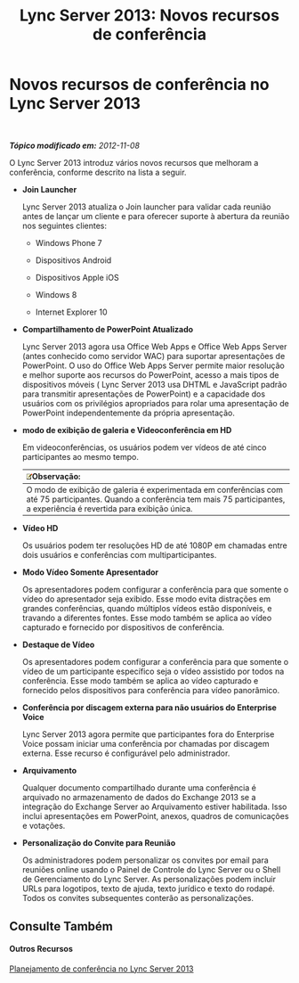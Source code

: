 ﻿---
title: 'Lync Server 2013: Novos recursos de conferência'
TOCTitle: Novos recursos de conferência
ms:assetid: feeb81e8-1424-408c-a440-886aa0fb133c
ms:mtpsurl: https://technet.microsoft.com/pt-br/library/Gg413085(v=OCS.15)
ms:contentKeyID: 49308719
ms.date: 05/19/2016
mtps_version: v=OCS.15
ms.translationtype: HT
---

# Novos recursos de conferência no Lync Server 2013

 

_**Tópico modificado em:** 2012-11-08_

O Lync Server 2013 introduz vários novos recursos que melhoram a conferência, conforme descrito na lista a seguir.

  - **Join Launcher**
    
    Lync Server 2013 atualiza o Join launcher para validar cada reunião antes de lançar um cliente e para oferecer suporte à abertura da reunião nos seguintes clientes:
    
      - Windows Phone 7
    
      - Dispositivos Android
    
      - Dispositivos Apple iOS
    
      - Windows 8
    
      - Internet Explorer 10

  - **Compartilhamento de PowerPoint Atualizado**
    
    Lync Server 2013 agora usa Office Web Apps e Office Web Apps Server (antes conhecido como servidor WAC) para suportar apresentações de PowerPoint. O uso do Office Web Apps Server permite maior resolução e melhor suporte aos recursos do PowerPoint, acesso a mais tipos de dispositivos móveis ( Lync Server 2013 usa DHTML e JavaScript padrão para transmitir apresentações de PowerPoint) e a capacidade dos usuários com os privilégios apropriados para rolar uma apresentação de PowerPoint independentemente da própria apresentação.

  - **modo de exibição de galeria e Videoconferência em HD**
    
    Em videoconferências, os usuários podem ver vídeos de até cinco participantes ao mesmo tempo.
    
    <table>
    <thead>
    <tr class="header">
    <th><img src="images/Gg425756.note(OCS.15).gif" title="note" alt="note" />Observação:</th>
    </tr>
    </thead>
    <tbody>
    <tr class="odd">
    <td>O modo de exibição de galeria é experimentada em conferências com até 75 participantes. Quando a conferência tem mais 75 participantes, a experiência é revertida para exibição única.</td>
    </tr>
    </tbody>
    </table>


  - **Vídeo HD**
    
    Os usuários podem ter resoluções HD de até 1080P em chamadas entre dois usuários e conferências com multiparticipantes.

  - **Modo Vídeo Somente Apresentador**
    
    Os apresentadores podem configurar a conferência para que somente o vídeo do apresentador seja exibido. Esse modo evita distrações em grandes conferências, quando múltiplos vídeos estão disponíveis, e travando a diferentes fontes. Esse modo também se aplica ao vídeo capturado e fornecido por dispositivos de conferência.

  - **Destaque de Vídeo**
    
    Os apresentadores podem configurar a conferência para que somente o vídeo de um participante específico seja o vídeo assistido por todos na conferência. Esse modo também se aplica ao vídeo capturado e fornecido pelos dispositivos para conferência para vídeo panorâmico.

  - **Conferência por discagem externa para não usuários do Enterprise Voice**
    
    Lync Server 2013 agora permite que participantes fora do Enterprise Voice possam iniciar uma conferência por chamadas por discagem externa. Esse recurso é configurável pelo administrador.

  - **Arquivamento**
    
    Qualquer documento compartilhado durante uma conferência é arquivado no armazenamento de dados do Exchange 2013 se a integração do Exchange Server ao Arquivamento estiver habilitada. Isso inclui apresentações em PowerPoint, anexos, quadros de comunicações e votações.

  - **Personalização do Convite para Reunião**
    
    Os administradores podem personalizar os convites por email para reuniões online usando o Painel de Controle do Lync Server ou o Shell de Gerenciamento do Lync Server. As personalizações podem incluir URLs para logotipos, texto de ajuda, texto jurídico e texto do rodapé. Todos os convites subsequentes conterão as personalizações.

## Consulte Também

#### Outros Recursos

[Planejamento de conferência no Lync Server 2013](lync-server-2013-planning-for-conferencing.md)

